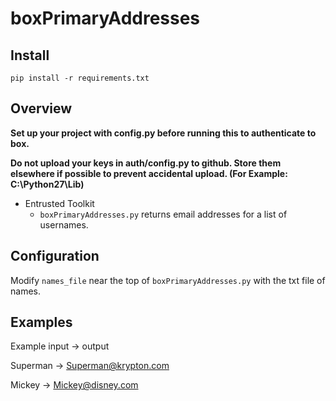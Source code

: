 # boxPrimaryAddresses

## Install
```
pip install -r requirements.txt
```

## Overview

**Set up your project with config.py before running this to authenticate to box.**

**Do not upload your keys in auth/config.py to github. Store them elsewhere if possible to prevent accidental upload. (For Example: C:\Python27\Lib)**

* Entrusted Toolkit
    * `boxPrimaryAddresses.py` returns email addresses for a list of usernames.
    
## Configuration
Modify `names_file` near the top of `boxPrimaryAddresses.py` with the txt file of names.

## Examples

Example input -> output

Superman -> Superman@krypton.com

Mickey -> Mickey@disney.com


